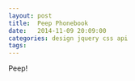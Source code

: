 ```yaml
---
layout: post
title:  Peep Phonebook
date:   2014-11-09 20:09:00
categories: design jquery css api
tags: 
---
```


Peep!